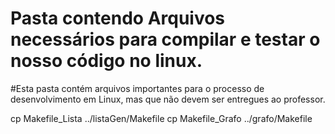 Pasta contendo Arquivos necessários para compilar e testar o nosso código no linux.
=================

#Esta pasta contém arquivos importantes para o processo de desenvolvimento em Linux, mas que não devem ser entregues ao professor.

cp Makefile_Lista ../listaGen/Makefile
cp Makefile_Grafo ../grafo/Makefile